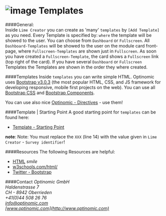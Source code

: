![image](http://www.ottiger.org/optinomic_logo/optinomic_logo_small.png)
Templates
=========


####General:     
Inside `Lime Creator` you can create as 'many' `templates` by `[Add Template]` as you need. Every Template is specified by: `where` the template will be showed to the user. You can choose from `Dashboard` or `Fullscreen`. All `Dashboard-Templates` will be showed to the user on the module card front-page, where `Fullscreen-Templates` are shown just in `Fullscreen`. As soon you have created a `Fullscreen-Template`, the card shows a `Fullscreen` link (top right of the card). If you have several `Dashboard` or `Fullscreen` Templates the Templates are shown in the order they where created.

####Templates
Inside `templates` you can write simple HTML. Optinomic uses [Bootstrap v3.0.3]( http://getbootstrap.com/) (the most popular HTML, CSS, and JS framework for developing responsive, mobile first projects on the web). You can use all [Bootstrap CSS]( http://getbootstrap.com/css/) and [Bootstrap Components]( http://getbootstrap.com/components/).

You can use also nice [Optinomic - Directives](https://github.com/Optinomic/optinomic-documentation/blob/master/optinomic-directives/) - use them!  

####Template |  Starting Point
A good starting point for `templates` can be found here:    
-	[Template - Starting Point](https://github.com/Optinomic/optinomic-documentation/blob/master/templates/template.html)  

**note**: Note: You must replace the `XXX` (line 14) with the value given in `Lime Creator` - `Survey identifier`! 

####Resources
The following Resources are helpful:    
-	[HTML](http://lmgtfy.com/?q=HTML)  *smile*   
-	[w3schools.com/html/](http://www.w3schools.com/html/)    
-	[Twitter - Bootstrap]( http://getbootstrap.com/)    




####Contact
*Optinomic GmbH*   
*Haldenstrasse 7*     
*CH - 8942 Oberrieden*     
*+41(0)44 508 26 76*    
*info@optinomic.com*   
*[www.optinomic.com](http://www.optinomic.com)*     


